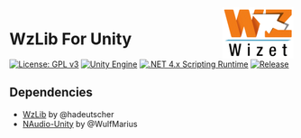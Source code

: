 <img align="right" src="./etc/Wizet_Logo.png" with="126" height="90">

# WzLib For Unity

[![License: GPL v3](https://img.shields.io/badge/License-GPL%20v3-blue.svg)](https://www.gnu.org/licenses/gpl-3.0)
[![Unity Engine](https://img.shields.io/badge/unity-2021.1.1f1-black.svg?style=flat&logo=unity&cacheSeconds=2592000)](https://unity3d.com/get-unity/download/archive)
[![.NET 4.x Scripting Runtime](https://img.shields.io/badge/.NET-4.x-blueviolet.svg?style=flat&cacheSeconds=2592000)](https://docs.unity3d.com/2018.3/Documentation/Manual/ScriptingRuntimeUpgrade.html)
[![Release](https://img.shields.io/github/release/MapleStoryUnity/UnityWzLib.svg?logo=github)](https://github.com/MapleStoryUnity/UnityWzLib/releases/latest)

## Dependencies

- [WzLib](https://github.com/hadeutscher/MapleLib) by @hadeutscher
- [NAudio-Unity](https://github.com/WulfMarius/NAudio-Unity) by @WulfMarius
